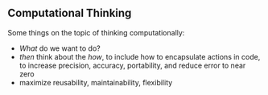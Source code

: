 ## Computational Thinking

Some things on the topic of thinking computationally:

- *What* do we want to do?
- _then_ think about the *how*, to include how to encapsulate actions in code, to increase precision, accuracy, portability, and reduce error to near zero
- maximize reusability, maintainability, flexibility
